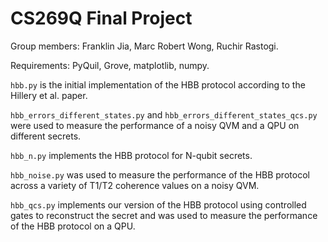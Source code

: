 # CS269Q Final Project
Group members: Franklin Jia, Marc Robert Wong, Ruchir Rastogi.

Requirements: PyQuil, Grove, matplotlib, numpy.

`hbb.py` is the initial implementation of the HBB protocol according to the Hillery et al. paper.

`hbb_errors_different_states.py` and `hbb_errors_different_states_qcs.py` were used to measure the performance of a noisy QVM and a QPU on different secrets.

`hbb_n.py` implements the HBB protocol for N-qubit secrets.

`hbb_noise.py` was used to measure the performance of the HBB protocol across a variety of T1/T2 coherence values on a noisy QVM.

`hbb_qcs.py` implements our version of the HBB protocol using controlled gates to reconstruct the secret and was used to measure the performance of the HBB protocol on a QPU.
